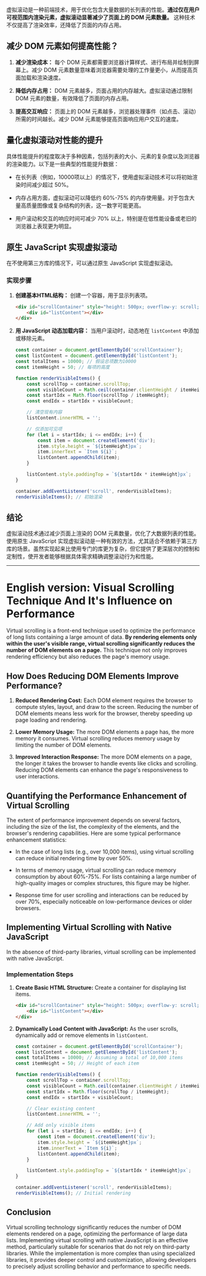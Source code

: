 虚拟滚动是一种前端技术，用于优化包含大量数据的长列表的性能。**通过仅在用户可视范围内渲染元素，虚拟滚动显著减少了页面上的 DOM 元素数量。** 这种技术不仅提高了渲染效率，还降低了页面的内存占用。

## 减少 DOM 元素如何提高性能？

1. **减少渲染成本：** 每个 DOM 元素都需要浏览器计算样式、进行布局并绘制到屏幕上。减少 DOM 元素数量意味着浏览器需要处理的工作量更小，从而提高页面加载和渲染速度。

2. **降低内存占用：** DOM 元素越多，页面占用的内存越大。虚拟滚动通过限制 DOM 元素的数量，有效降低了页面的内存占用。

3. **提高交互响应：** 页面上的 DOM 元素越多，浏览器处理事件（如点击、滚动）所需的时间越长。减少 DOM 元素能够提高页面响应用户交互的速度。

## 量化虚拟滚动对性能的提升

具体性能提升的程度取决于多种因素，包括列表的大小、元素的复杂度以及浏览器的渲染能力。以下是一些典型的性能提升数据：

- 在长列表（例如，10000项以上）的情况下，使用虚拟滚动技术可以将初始渲染时间减少超过 50%。
  
- 内存占用方面，虚拟滚动可以降低约 60%-75% 的内存使用量。对于包含大量高质量图像或复杂结构的列表，这一数字可能更高。

- 用户滚动和交互的响应时间可减少 70% 以上，特别是在低性能设备或老旧的浏览器上表现更为明显。

## 原生 JavaScript 实现虚拟滚动

在不使用第三方库的情况下，可以通过原生 JavaScript 实现虚拟滚动。

### 实现步骤

1. **创建基本HTML结构：**
   创建一个容器，用于显示列表项。

   ```html
   <div id="scrollContainer" style="height: 500px; overflow-y: scroll;">
       <div id="listContent"></div>
   </div>
   ```

2. **用 JavaScript 动态加载内容：**
   当用户滚动时，动态地在 `listContent` 中添加或移除元素。

   ```javascript
   const container = document.getElementById('scrollContainer');
   const listContent = document.getElementById('listContent');
   const totalItems = 10000; // 假设总项数为10000
   const itemHeight = 50; // 每项的高度

   function renderVisibleItems() {
       const scrollTop = container.scrollTop;
       const visibleCount = Math.ceil(container.clientHeight / itemHeight);
       const startIdx = Math.floor(scrollTop / itemHeight);
       const endIdx = startIdx + visibleCount;

       // 清空现有内容
       listContent.innerHTML = '';

       // 仅添加可见项
       for (let i = startIdx; i <= endIdx; i++) {
           const item = document.createElement('div');
           item.style.height = `${itemHeight}px`;
           item.innerText = `Item ${i}`;
           listContent.appendChild(item);
       }

       listContent.style.paddingTop = `${startIdx * itemHeight}px`;
   }

   container.addEventListener('scroll', renderVisibleItems);
   renderVisibleItems(); // 初始渲染
   ```

## 结论

虚拟滚动技术通过减少页面上渲染的 DOM 元素数量，优化了大数据列表的性能。使用原生 JavaScript 实现虚拟滚动是一种有效的方法，尤其适合不依赖于第三方库的场景。虽然实现起来比使用专门的库更为复杂，但它提供了更深层次的控制和定制性，使开发者能够根据具体需求精确调整滚动行为和性能。

---

# English version: Visual Scrolling Technique And It's Influence on Performance

Virtual scrolling is a front-end technique used to optimize the performance of long lists containing a large amount of data. **By rendering elements only within the user's visible range, virtual scrolling significantly reduces the number of DOM elements on a page.** This technique not only improves rendering efficiency but also reduces the page's memory usage.

## How Does Reducing DOM Elements Improve Performance?

1. **Reduced Rendering Cost:** Each DOM element requires the browser to compute styles, layout, and draw to the screen. Reducing the number of DOM elements means less work for the browser, thereby speeding up page loading and rendering.

2. **Lower Memory Usage:** The more DOM elements a page has, the more memory it consumes. Virtual scrolling reduces memory usage by limiting the number of DOM elements.

3. **Improved Interaction Response:** The more DOM elements on a page, the longer it takes the browser to handle events like clicks and scrolling. Reducing DOM elements can enhance the page's responsiveness to user interactions.

## Quantifying the Performance Enhancement of Virtual Scrolling

The extent of performance improvement depends on several factors, including the size of the list, the complexity of the elements, and the browser's rendering capabilities. Here are some typical performance enhancement statistics:

- In the case of long lists (e.g., over 10,000 items), using virtual scrolling can reduce initial rendering time by over 50%.
  
- In terms of memory usage, virtual scrolling can reduce memory consumption by about 60%-75%. For lists containing a large number of high-quality images or complex structures, this figure may be higher.

- Response time for user scrolling and interactions can be reduced by over 70%, especially noticeable on low-performance devices or older browsers.

## Implementing Virtual Scrolling with Native JavaScript

In the absence of third-party libraries, virtual scrolling can be implemented with native JavaScript.

### Implementation Steps

1. **Create Basic HTML Structure:**
   Create a container for displaying list items.

   ```html
   <div id="scrollContainer" style="height: 500px; overflow-y: scroll;">
       <div id="listContent"></div>
   </div>
   ```

2. **Dynamically Load Content with JavaScript:**
   As the user scrolls, dynamically add or remove elements in `listContent`.

   ```javascript
   const container = document.getElementById('scrollContainer');
   const listContent = document.getElementById('listContent');
   const totalItems = 10000; // Assuming a total of 10,000 items
   const itemHeight = 50; // Height of each item

   function renderVisibleItems() {
       const scrollTop = container.scrollTop;
       const visibleCount = Math.ceil(container.clientHeight / itemHeight);
       const startIdx = Math.floor(scrollTop / itemHeight);
       const endIdx = startIdx + visibleCount;

       // Clear existing content
       listContent.innerHTML = '';

       // Add only visible items
       for (let i = startIdx; i <= endIdx; i++) {
           const item = document.createElement('div');
           item.style.height = `${itemHeight}px`;
           item.innerText = `Item ${i}`;
           listContent.appendChild(item);
       }

       listContent.style.paddingTop = `${startIdx * itemHeight}px`;
   }

   container.addEventListener('scroll', renderVisibleItems);
   renderVisibleItems(); // Initial rendering
   ```

## Conclusion

Virtual scrolling technology significantly reduces the number of DOM elements rendered on a page, optimizing the performance of large data lists. Implementing virtual scrolling with native JavaScript is an effective method, particularly suitable for scenarios that do not rely on third-party libraries. While the implementation is more complex than using specialized libraries, it provides deeper control and customization, allowing developers to precisely adjust scrolling behavior and performance to specific needs.